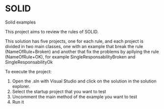 # SOLID
Solid examples

This project aims to review the rules of SOLID.

This solution has five projects, one for each rule, and each project is divided in two main classes, one with an example that break the rule (NameOfRule+Broken)
and another that fix the problems by apllying the rule (NameOfRule+OK), for example SingleResponsabilityBroken and SingleResponsabilityOk

To execute the project: 
1. Open the .sln with Visual Studio and click on the solution in the solution explorer.
2. Select the startup project that you want to test
3. Uncomment the main method of the example you want to test
4. Run it
